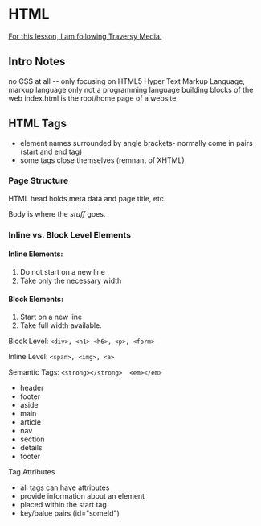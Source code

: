 # HTML
[For this lesson, I am following Traversy Media.](https://www.youtube.com/watch?v=UB1O30fR-EE&t=8s)

## Intro Notes
no CSS at all -- only focusing on HTML5 
Hyper Text Markup Language, markup language only not a programming language
building blocks of the web 
index.html is the root/home page of a website

## HTML Tags
- element names surrounded by angle brackets- normally come in pairs (start and end tag)
- some tags close themselves (remnant of XHTML)

### Page Structure
HTML head holds meta data and page title, etc.

Body is where the *stuff* goes.

### Inline vs. Block Level Elements
#### Inline Elements:
1. Do not start on a new line
2. Take only the necessary width
#### Block Elements:
1. Start on a new line
2. Take full width available.

Block Level: `<div>, <h1>-<h6>, <p>, <form>`

Inline Level: `<span>, <img>, <a>`

Semantic Tags:
`<strong></strong>  <em></em>`
- header
- footer
- aside
- main
- article
- nav
- section
- details
- footer

Tag Attributes
- all tags can have attributes
- provide information about an element
- placed within the start tag
- key/balue pairs (id="someId")

